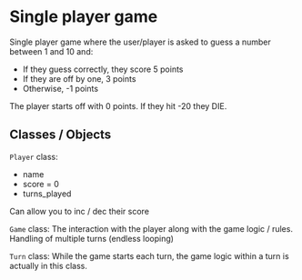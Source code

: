 Single player game
=============

Single player game where the user/player is asked to guess a number between 1 and 10 and:

* If they guess correctly, they score 5 points
* If they are off by one, 3 points
* Otherwise, -1 points

The player starts off with 0 points. If they hit -20 they DIE.

## Classes / Objects

`Player` class:
* name
* score = 0
* turns_played

Can allow you to inc / dec their score

`Game` class:
The interaction with the player along with the game logic / rules.
Handling of multiple turns (endless looping)

`Turn` class:
While the game starts each turn, the game logic within a turn is actually in this class.







